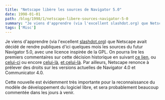 ```yaml
---
title: "Netscape libère les sources de Navigator 5.0"
date: 1998-01-01
path: /blog/1998/1/netscape-libere-sources-navigator-5-0
summary: "Je viens d'apprendre (via l'excellent slashdot.org) que Netscape avait décidé de rendre publiques d'ici quelques mois les sources du futur Navigator 5.0, avec une licence inspirée de la GPL."
tags: ['Misc']
---
```


<P>Je viens d'apprendre (via l'excellent
<A HREF="http://slashdot.org/">slashdot.org</A>) que
Netscape avait décidé de rendre publiques d'ici quelques mois
les sources du futur Navigator 5.0, avec une licence inspirée de la GPL.
On pourra lire les premiers commentaires
sur cette décision historique en suivant
<A HREF="http://www.prnewswire.com/cgi-bin/stories.pl?ACCT=105&amp;STORY=/www/story/1-22-98/399575&amp;EDATE=">ce lien</A>, ou
<A HREF="http://biz.yahoo.com/prnews/980122/ca_netscap_3.html">celui-ci</A>
ou encore <A HREF="http://www.techweb.com/wire/story/TWB19980122S0020">celui-là</A>, <A HREF="http://www.internetnews.com/stocks/">et celui-là</A>.
Par ailleurs, Netscape renonce à prélever des droits sur les versions
actuelles de Navigator 4.0 et Communicator 4.0.
</P>

<P>
Cette nouvelle est évidemment très importante pour la reconnaissance
du modèle de développement du logiciel libre, et sera probablement beaucoup
commentée dans les jours à venir.
</P>


